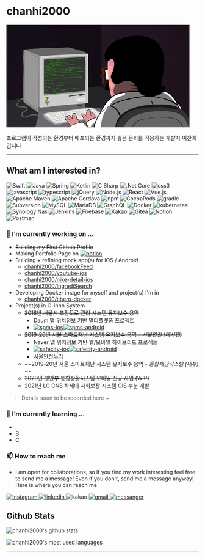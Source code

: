 # chanhi2000

![img][img]

프로그램이 작성되는 환경부터 배포되는 환경까지 좋은 문화를 적용하는 개발자 이찬희 입니다

---

## What am I interested in?

<p>
    <img alt="Swift" src="https://img.shields.io/badge/Swift-FA7343?logo=swift&logoColor=white&style=flat-square" />
    <!-- <img alt="Xcode" src="https://img.shields.io/badge/Xcode-1575F9?logo=Xcode&logoColor=white&style=flat-square" /> -->
    <img alt="Java" src="https://img.shields.io/badge/Java-007396?logo=java&logoColor=white&style=flat-square" />
    <img alt="Spring" src="https://img.shields.io/badge/Spring-6DB33F?logo=Spring&logoColor=white&style=flat-square" />
    <img alt="Kotlin" src="https://img.shields.io/badge/Kotlin-0095D5?logo=kotlin&logoColor=white&style=flat-square" />
    <img alt="C Sharp" src="https://img.shields.io/badge/C%20Sharp-239120?logo=C%20Sharp&logoColor=white&style=flat-square" />
    <img alt=".Net Core" src="https://img.shields.io/badge/.Net%20Core-5C2D91?logo=.net&logoColor=white&style=flat-square" />
    <img alt="css3" src="https://img.shields.io/badge/css3-1572B6?logo=css3&logoColor=white&style=flat-square" />
    <img alt="javascript" src="https://img.shields.io/badge/JavaScript-F7DF1E?logo=jQuery&logoColor=white&style=flat-square" />
    <img alt="typescript" src="https://img.shields.io/badge/TypeScript-007ACC?logo=typescript&logoColor=white&style=flat-square" />
    <img alt="jQuery" src="https://img.shields.io/badge/jQuery-0769AD?logo=jQuery&logoColor=white&style=flat-square" />
    <img alt="Node.js" src="https://img.shields.io/badge/Node.js-339933?logo=Node.js&logoColor=white&style=flat-square" />
    <img alt="React" src="https://img.shields.io/badge/React-61DAFB?logo=react&logoColor=white&style=flat-square" />
    <img alt="Vue.js" src="https://img.shields.io/badge/Vue.js-61D4FC08DAFB?logo=Vue.js&logoColor=white&style=flat-square" />
    <img alt="Apache Maven" src="https://img.shields.io/badge/Apache%20Maven-C71A36?logo=Apache%20Maven&logoColor=white&style=flat-square" />
    <img alt="Apache Cordova" src="https://img.shields.io/badge/Apache%20Cordova-E8E8E8?logo=Apache%20Cordova&logoColor=white&style=flat-square" />
    <img alt="npm" src="https://img.shields.io/badge/NPM-CB3837?logo=npm&logoColor=white&style=flat-square" />
    <img alt="CocoaPods" src="https://img.shields.io/badge/CocoaPods-EE3322?logo=CocoaPods&logoColor=white&style=flat-square" />
    <img alt="gradle" src="https://img.shields.io/badge/Gradle-02303A?logo=gradle&logoColor=white&style=flat-square" />
    <img alt="Subversion" src="https://img.shields.io/badge/Subversion-809CC9?logo=Subversion&logoColor=white&style=flat-square" />
    <img alt="MySQL" src="https://img.shields.io/badge/MySQL-4479A1?logo=mysql&logoColor=white&style=flat-square" />
    <img alt="MariaDB" src="https://img.shields.io/badge/MariaDB-003545?logo=MariaDB&logoColor=white&style=flat-square" />
    <img alt="GraphQL" src="https://img.shields.io/badge/GraphQL-E10098?logo=GraphQL&logoColor=white&style=flat-square" />
    <img alt="Docker" src="https://img.shields.io/badge/Docker-2496ED?logo=docker&logoColor=white&style=flat-square" />
    <img alt="kubernetes" src="https://img.shields.io/badge/Kubernetes-326CE5?logo=Kubernetes&logoColor=white&style=flat-square" />
    <img alt="Synology Nas" src="https://img.shields.io/badge/Synology%20NAS-B6B5B6?logo=synology&logoColor=white&style=flat-square" />
    <img alt="Jenkins" src="https://img.shields.io/badge/Jenkins-D24939?logo=jenkins&logoColor=white&style=flat-square" />
    <img alt="Firebase" src="https://img.shields.io/badge/Firebase%20API-FFCA28?logo=Firebase&logoColor=white&style=flat-square" />
    <img alt="Kakao" src="https://img.shields.io/badge/Kakao%20API-FFCD00?logo=Kakao&logoColor=white&style=flat-square" />
    <img alt="Gitea" src="https://img.shields.io/badge/Gitea-609926?logo=Gitea&logoColor=white&style=flat-square" />
    <img alt="Notion" src="https://img.shields.io/badge/Notion-000000?logo=Notion&logoColor=white&style=flat-square" />
    <img alt="Postman" src="https://img.shields.io/badge/Postman-FF6C37?logo=Postman&logoColor=white&style=flat-square" />
</p>


### 🔭 I’m currently working on ...

- ~~Building my First Github Profile~~
- Making Portfolio Page on [![notion](https://img.shields.io/badge/notion-000000?logo=notion&logoColor=white&style=flat-square)][notion-portfolio]
- Building + refining mock app(s) for iOS / Android
    - [chanhi2000/facebookFeed][facebookFeed]
    - [chanhi2000/youtube-ios][youtube-ios]
    - [chanhi2000/nike-detail-ios][nike-detail-ios]
    - [chanhi2000/IngrediSearch][IngrediSearch]
- Developing Docker image for myself and project(s) I'm in
    - [chanhi2000/tibero-docker][tibero-docker]
- Project(s) in G-inno System 
    - ~~2018년 서울시 포장도로 관리 시스템 유지보수 용역~~ 
        - Daum 맵 위치정보 기반 멀티플랫폼 프로젝트
        - [![spms-ios](https://img.shields.io/badge/For%20iOS-999999?logo=apple&logoColor=white&style=flat-square)][spms-ios][![spms-android](https://img.shields.io/badge/For%20Android-3DDC84?logo=android&logoColor=white&style=flat-square)][spms-android]
    - ~~2019-20년 서울 스마트재난 시스템 유지보수 용역 - _서울안전 (대시민)_~~
        - Naver 맵 위치정보 기반 웹/모바일 하이브리드 프로젝트
        - [![safecity-ios](https://img.shields.io/badge/Available%20on%20App%20Store-000000?logo=apple&logoColor=white&style=flat-square)][safecity-ios][![safecity-android](https://img.shields.io/badge/Available%20on%20Google%20Play-414141?logo=google%20play&logoColor=white&style=flat-square)][safecity-android]
        - [서울안전누리][toSafecity]
    - ~~2019-20년 서울 스마트재난 시스템 유지보수 용역 - _통합재난시스템 (내부)_ ~~
    - ~~2020년 행안부 통합상황시스템 모바일 신규 사업 (WIP)~~
    - 2021년 LG CNS 차세대 사회보장 시스템 GIS 부분 개발

> Details soon to be recorded here ~

    
### 🌱 I’m currently learning ...

- 
- B
- C

<!--
### 👯 I’m looking to collaborate on ...

### 🤔 I’m looking for help with ...

### 💬 Ask me about ...

### ⚡ Fun fact: ...
-->
### 📫 How to reach me

- I am open for collaborations, so if you find my work interesting feel free to send me a message! Even if you don't, send me a message anyway! Here is where you can reach me


<p>
    <a href="https://instagram.com/chanhi2000">
        <img alt="instagram" src="https://img.shields.io/badge/chanhi2000-E4405F?logo=instagram&logoColor=white&style=flat-square" />
    </a>
    <a href="https://www.linkedin.com/in/chanhi2000/">
        <img alt="linkedin" src="https://img.shields.io/badge/in/chanhi2000-0077B5?logo=instagram&logoColor=white&style=flat-square" />
    </a>
    <a>
        <img alt="kakao" src="https://img.shields.io/badge/chanhi2002-FFCD00?logo=kakao&logoColor=white&style=flat-square" />
    </a>
    <a href="mailto:chanhi2000@gmail.com">
        <img alt="gmail" src="https://img.shields.io/badge/chanhi2000@gmail.com-D14836?logo=gmail&logoColor=white&style=flat-square" />
    </a>
    <a href="https://m.me/spamlove">
        <img alt="messanger" src="https://img.shields.io/badge/-spamlove-0078FF?style=flat&logo=Messenger&logoColor=white" />
    </a>
</p>



## Github Stats

![chanhi2000's github stats][github-stats]

![chanhi2000's most used languages][github-stats-most-used-lang]

---
[img]: imgs/coderman.gif
[spms-ios]: https://pavepot.eseoul.go.kr:8443/ios.do
[spms-android]: http://115.84.164.38:8080/apk/SPMS.apk
[safecity-ios]: https://apps.apple.com/kr/app/%EC%84%9C%EC%9A%B8%EC%95%88%EC%A0%84/id1331810063
[safecity-android]: https://play.google.com/store/apps/details?id=kr.go.seoul.hybrid.SafeCity
[toSafecity]: https://safecity.seoul.go.kr
[github-stats]: https://github-readme-stats.vercel.app/api?username=chanhi2000
[github-stats-most-used-lang]: https://github-readme-stats.vercel.app/api/top-langs/?username=chanhi2000&layout=compact
[notion-portfolio]: https://www.notion.so/MarkiiimarK-c231ae6c157d4baba89a3713c92449dd

[facebookFeed]: https://github.com/chanhi2000/facebookFeed
[youtube-ios]: https://github.com/chanhi2000/youtube-ios
[nike-detail-ios]: https://github.com/chanhi2000/nike-detail-ios
[IngrediSearch]: https://github.com/chanhi2000/IngrediSearch

[tibero-docker]: https://github.com/chanhi2000/tibero-docker